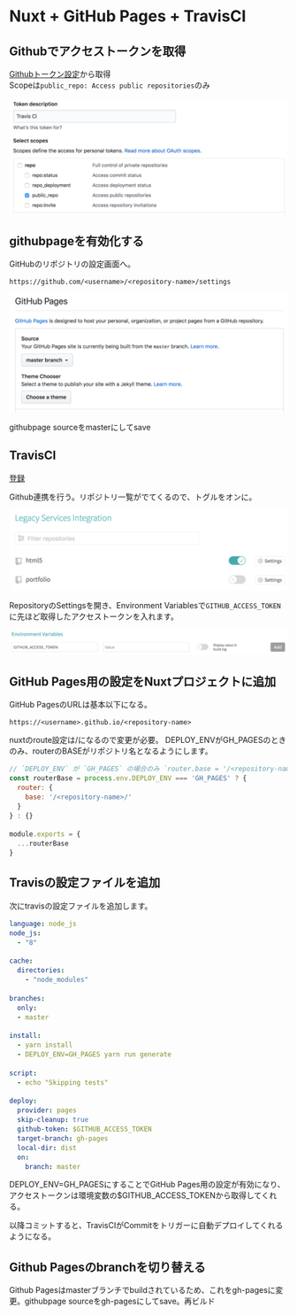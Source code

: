 # Nuxt + GitHub Pages + TravisCI

## Githubでアクセストークンを取得

[Githubトークン設定](https://github.com/settings/tokens)から取得  
Scopeは`public_repo: Access public repositories`のみ


![Githubトークン設定](https://github.com/Isoki-s/TIL/blob/master/img/png/nuxt-githubpage-travis.png)

## githubpageを有効化する

GitHubのリポジトリの設定画面へ。

```
https://github.com/<username>/<repository-name>/settings
```

![Githubトークン設定](https://github.com/Isoki-s/TIL/blob/master/img/png/nuxt-githubpage-travis2.png)

githubpage sourceをmasterにしてsave

## TravisCI

[登録](https://travis-ci.org/)

Github連携を行う。リポジトリ一覧がでてくるので、トグルをオンに。

![Githubトークン設定](https://github.com/Isoki-s/TIL/blob/master/img/png/nuxt-githubpage-travis3.png)

RepositoryのSettingsを開き、Environment Variablesで`GITHUB_ACCESS_TOKEN`に先ほど取得したアクセストークンを入れます。

![GITHUB_ACCESS_TOKEN](https://github.com/Isoki-s/TIL/blob/master/img/png/nuxt-githubpage-travis4.png)


## GitHub Pages用の設定をNuxtプロジェクトに追加
GitHub PagesのURLは基本以下になる。

```
https://<username>.github.io/<repository-name>
```

nuxtのroute設定は/になるので変更が必要。
DEPLOY_ENVがGH_PAGESのときのみ、routerのBASEがリポジトリ名となるようにします。

``` nuxt.config.js
// `DEPLOY_ENV` が `GH_PAGES` の場合のみ `router.base = '/<repository-name>/'` を追加する
const routerBase = process.env.DEPLOY_ENV === 'GH_PAGES' ? {
  router: {
    base: '/<repository-name>/'
  }
} : {}

module.exports = {
  ...routerBase
}
```

## Travisの設定ファイルを追加

次にtravisの設定ファイルを追加します。

``` travis.yml
language: node_js
node_js:
  - "8"

cache:
  directories:
    - "node_modules"

branches:
  only:
  - master

install:
  - yarn install
  - DEPLOY_ENV=GH_PAGES yarn run generate

script:
  - echo "Skipping tests"

deploy:
  provider: pages
  skip-cleanup: true
  github-token: $GITHUB_ACCESS_TOKEN
  target-branch: gh-pages
  local-dir: dist
  on:
    branch: master
```

DEPLOY_ENV=GH_PAGESにすることでGitHub Pages用の設定が有効になり、アクセストークンは環境変数の$GITHUB_ACCESS_TOKENから取得してくれる。

以降コミットすると、TravisCIがCommitをトリガーに自動デプロイしてくれるようになる。

## Github Pagesのbranchを切り替える

Github Pagesはmasterブランチでbuildされているため、これをgh-pagesに変更。githubpage sourceをgh-pagesにしてsave。再ビルド